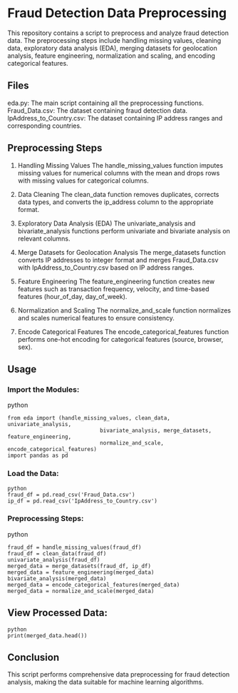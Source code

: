 # Fraud Detection Data Preprocessing
This repository contains a script to preprocess and analyze fraud detection data. The preprocessing steps include handling missing values, cleaning data, exploratory data analysis (EDA), merging datasets for geolocation analysis, feature engineering, normalization and scaling, and encoding categorical features.

## Files
eda.py: The main script containing all the preprocessing functions.
Fraud_Data.csv: The dataset containing fraud detection data.
IpAddress_to_Country.csv: The dataset containing IP address ranges and corresponding countries.
## Preprocessing Steps
1. Handling Missing Values
The handle_missing_values function imputes missing values for numerical columns with the mean and drops rows with missing values for categorical columns.
2. Data Cleaning
The clean_data function removes duplicates, corrects data types, and converts the ip_address column to the appropriate format.
3. Exploratory Data Analysis (EDA)
The univariate_analysis and bivariate_analysis functions perform univariate and bivariate analysis on relevant columns.
4. Merge Datasets for Geolocation Analysis
The merge_datasets function converts IP addresses to integer format and merges Fraud_Data.csv with IpAddress_to_Country.csv based on IP address ranges.

5. Feature Engineering
The feature_engineering function creates new features such as transaction frequency, velocity, and time-based features (hour_of_day, day_of_week).

6. Normalization and Scaling
The normalize_and_scale function normalizes and scales numerical features to ensure consistency.

7. Encode Categorical Features
The encode_categorical_features function performs one-hot encoding for categorical features (source, browser, sex).

## Usage

### Import the Modules:

python
```
from eda import (handle_missing_values, clean_data, univariate_analysis, 
                             bivariate_analysis, merge_datasets, feature_engineering, 
                             normalize_and_scale, encode_categorical_features)
import pandas as pd
```

### Load the Data:
```
python
fraud_df = pd.read_csv('Fraud_Data.csv')
ip_df = pd.read_csv('IpAddress_to_Country.csv')
```
### Preprocessing Steps:

python
```
fraud_df = handle_missing_values(fraud_df)
fraud_df = clean_data(fraud_df)
univariate_analysis(fraud_df)
merged_data = merge_datasets(fraud_df, ip_df)
merged_data = feature_engineering(merged_data)
bivariate_analysis(merged_data)
merged_data = encode_categorical_features(merged_data)
merged_data = normalize_and_scale(merged_data)
```
## View Processed Data:
```
python
print(merged_data.head())
```

## Conclusion
This script performs comprehensive data preprocessing for fraud detection analysis, making the data suitable for machine learning algorithms.